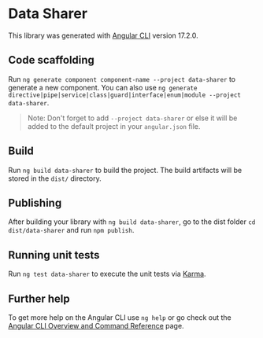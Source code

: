 # Data Sharer

This library was generated with [Angular CLI](https://github.com/angular/angular-cli) version 17.2.0.

## Code scaffolding

Run `ng generate component component-name --project data-sharer` to generate a new component. You can also use `ng generate directive|pipe|service|class|guard|interface|enum|module --project data-sharer`.
> Note: Don't forget to add `--project data-sharer` or else it will be added to the default project in your `angular.json` file. 

## Build

Run `ng build data-sharer` to build the project. The build artifacts will be stored in the `dist/` directory.

## Publishing

After building your library with `ng build data-sharer`, go to the dist folder `cd dist/data-sharer` and run `npm publish`.

## Running unit tests

Run `ng test data-sharer` to execute the unit tests via [Karma](https://karma-runner.github.io).

## Further help

To get more help on the Angular CLI use `ng help` or go check out the [Angular CLI Overview and Command Reference](https://angular.io/cli) page.
